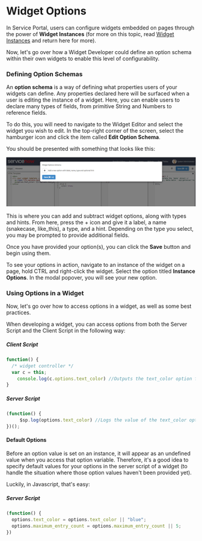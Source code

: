 # Widget Options
In Service Portal, users can configure widgets embedded on pages through the power of **Widget Instances** (for more on this topic, read [Widget Instances](widget_instances.md) and return here for more).

Now, let's go over how a Widget Developer could define an option schema within their own widgets to enable this level of configurability.

### Defining Option Schemas
An **option schema** is a way of defining what properties users of your widgets can define. Any properties declared here will be surfaced when a user is editing the instance of a widget. Here, you can enable users to declare many types of fields, from primitive String and Numbers to reference fields.

To do this, you will need to navigate to the Widget Editor and select the widget you wish to edit. In the top-right corner of the screen, select the hamburger icon and click the item called **Edit Option Schema**.

You should be presented with something that looks like this:

![Edit Option Schema](/assets/widget_options/widget_options_schema_modal.png)

This is where you can add and subtract widget options, along with types and hints. From here, press the + icon and give it a label, a name (snakecase, like_this), a type, and a hint. Depending on the type you select, you may be prompted to provide additional fields.

Once you have provided your option(s), you can click the **Save** button and begin using them.

To see your options in action, navigate to an instance of the widget on a page, hold CTRL and right-click the widget. Select the option titled **Instance Options**. In the modal popover, you will see your new option.

### Using Options in a Widget
Now, let's go over how to access options in a widget, as well as some best practices.

When developing a widget, you can access options from both the Server Script and the Client Script in the following way:

##### Client Script
```javascript
function() {
  /* widget controller */
  var c = this;
	console.log(c.options.text_color) //Outputs the text_color option for this instance
}
```

##### Server Script
```javascript
(function() {
	 $sp.log(options.text_color) //Logs the value of the text_color option to the browser console.
})();
```

#### Default Options

Before an option value is set on an instance, it will appear as an undefined value when you access that option variable. Therefore, it's a good idea to specify default values for your options in the server script of a widget (to handle the situation where those option values haven't been provided yet).

Luckily, in Javascript, that's easy:

##### Server Script
```javascript
(function() {
  options.text_color = options.text_color || "blue";
  options.maximum_entry_count = options.maximum_entry_count || 5;
})
```
